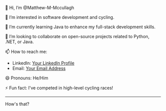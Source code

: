 

👋 Hi, I’m @Matthew-M-Mccullagh

👀 I’m interested in software development and cycling.

🌱 I’m currently learning Java to enhance my full-stack development skills.

💞️ I’m looking to collaborate on open-source projects related to Python, .NET, or Java.

📫 How to reach me: 
- LinkedIn: [Your LinkedIn Profile](link)
- Email: [Your Email Address](mailto:your.email@example.com)

😄 Pronouns: He/Him

⚡ Fun fact: I've competed in high-level cycling races!

<!---
Matthew-M-Mccullagh/Matthew-M-Mccullagh is a ✨ special ✨ repository because its `README.md` (this file) appears on your GitHub profile.
You can click the Preview link to take a look at your changes.
--->

---

How's that?
